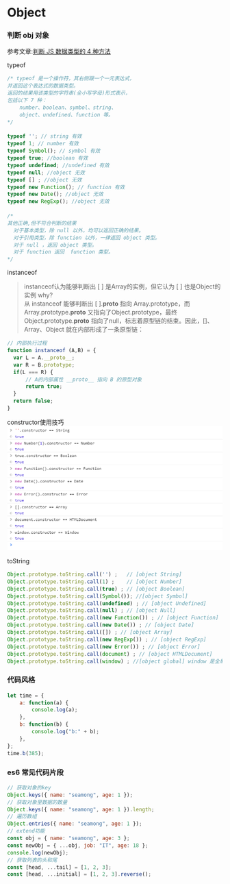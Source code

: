 # Object

### 判断 obj 对象

参考文章:[判断 JS 数据类型的 4 种方法](https://www.cnblogs.com/onepixel/p/5126046.html)


typeof
```js
/* typeof 是一个操作符，其右侧跟一个一元表达式，
并返回这个表达式的数据类型。
返回的结果用该类型的字符串(全小写字母)形式表示，
包括以下 7 种：
    number、boolean、symbol、string、
    object、undefined、function 等。
*/

typeof ''; // string 有效
typeof 1; // number 有效
typeof Symbol(); // symbol 有效
typeof true; //boolean 有效
typeof undefined; //undefined 有效
typeof null; //object 无效
typeof [] ; //object 无效
typeof new Function(); // function 有效
typeof new Date(); //object 无效
typeof new RegExp(); //object 无效

/*
其他正确,但不符合判断的结果
  对于基本类型，除 null 以外，均可以返回正确的结果。
  对于引用类型，除 function 以外，一律返回 object 类型。
  对于 null ，返回 object 类型。
  对于 function 返回  function 类型。
*/
```

instanceof
>instanceof认为能够判断出 [ ] 是Array的实例，但它认为 [ ] 也是Object的实例
why?<br/>
从 instanceof 能够判断出 [ ].__proto__  指向 Array.prototype，而 Array.prototype.__proto__ 又指向了Object.prototype，最终 Object.prototype.__proto__ 指向了null，标志着原型链的结束。因此，[]、Array、Object 就在内部形成了一条原型链：

```js
// 内部执行过程
function instanceof (A,B) = {
  var L = A.__proto__;
  var R = B.prototype;
  if(L === R) {
      // A的内部属性 __proto__ 指向 B 的原型对象
      return true;
  }
  return false;
}
```
constructor使用技巧
![constructor](constructor.png)

toString
```js
Object.prototype.toString.call('') ;   // [object String]
Object.prototype.toString.call(1) ;    // [object Number]
Object.prototype.toString.call(true) ; // [object Boolean]
Object.prototype.toString.call(Symbol()); //[object Symbol]
Object.prototype.toString.call(undefined) ; // [object Undefined]
Object.prototype.toString.call(null) ; // [object Null]
Object.prototype.toString.call(new Function()) ; // [object Function]
Object.prototype.toString.call(new Date()) ; // [object Date]
Object.prototype.toString.call([]) ; // [object Array]
Object.prototype.toString.call(new RegExp()) ; // [object RegExp]
Object.prototype.toString.call(new Error()) ; // [object Error]
Object.prototype.toString.call(document) ; // [object HTMLDocument]
Object.prototype.toString.call(window) ; //[object global] window 是全局对象 global 的引用
```

### 代码风格
```jsx
let time = {
    a: function(a) {
        console.log(a);
    },
    b: function(b) {
        console.log("b:" + b);
    },
};
time.b(385);
```

### es6 常见代码片段

```js
// 获取对象的key
Object.keys({ name: "seamong", age: 1 });
// 获取对象里数据的数量
Object.keys({ name: "seamong", age: 1 }).length;
// 遍历数组
Object.entries({ name: "seamong", age: 1 });
// extend功能
const obj = { name: "seamong", age: 3 };
const newObj = { ...obj, job: "IT", age: 18 };
console.log(newObj);
// 获取列表的头和尾
const [head, ...tail] = [1, 2, 3];
const [head, ...initial] = [1, 2, 3].reverse();
```
